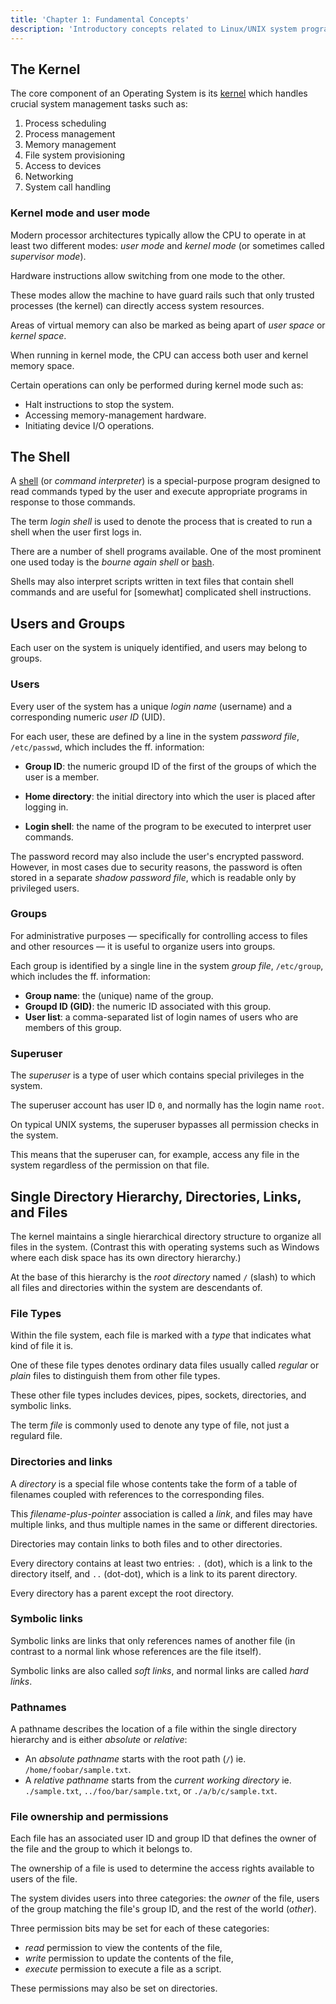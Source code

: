```yaml
---
title: 'Chapter 1: Fundamental Concepts'
description: 'Introductory concepts related to Linux/UNIX system programming.'
---
```


## The Kernel

The core component of an Operating System is its [kernel](https://en.wikipedia.org/wiki/Kernel_(operating_system)) which handles crucial 
system management tasks such as:

1. Process scheduling
2. Process management
3. Memory management
4. File system provisioning
5. Access to devices
6. Networking
7. System call handling

### Kernel mode and user mode

Modern processor architectures typically allow the CPU to operate in at least two 
different modes: *user mode* and *kernel mode* (or sometimes called *supervisor mode*).

Hardware instructions allow switching from one mode to the other.

These modes allow the machine to have guard rails such that only trusted processes (the 
kernel) can directly access system resources.

Areas of virtual memory can also be marked as being apart of *user space* or *kernel space*.

When running in kernel mode, the CPU can access both user and kernel memory space.

Certain operations can only be performed during kernel mode such as:

- Halt instructions to stop the system.
- Accessing memory-management hardware.
- Initiating device I/O operations.

## The Shell

A [shell](https://en.wikipedia.org/wiki/Shell_(computing)) (or _command interpreter_) is a special-purpose program designed to read commands 
typed by the user and execute appropriate programs in response to those commands.

The term _login shell_ is used to denote the process that is created to run a shell when 
the user first logs in.

There are a number of shell programs available. One of the most prominent one used today 
is the _bourne again shell_ or [bash](https://en.wikipedia.org/wiki/Bash_(Unix_shell)).

Shells may also interpret scripts written in text files that contain shell commands and 
are useful for [somewhat] complicated shell instructions.

## Users and Groups

Each user on the system is uniquely identified, and users may belong to groups.

### Users

Every user of the system has a unique _login name_ (username) and a corresponding numeric 
_user ID_ (UID).

For each user, these are defined by a line in the system _password file_, `/etc/passwd`, 
which includes the ff. information:

- **Group ID**: the numeric groupd ID of the first of the groups of which the user is a 
  member.
  
- **Home directory**: the initial directory into which the user is placed after logging 
  in.

- **Login shell**: the name of the program to be executed to interpret user commands.

The password record may also include the user's encrypted password. However, in most 
cases due to security reasons, the password is often stored in a separate 
_shadow password file_, which is readable only by privileged users.

### Groups

For administrative purposes — specifically for controlling access to files and other 
resources — it is useful to organize users into groups.

Each group is identified by a single line in the system _group file_, `/etc/group`, which 
includes the ff. information:

- **Group name**: the (unique) name of the group.
- **Groupd ID (GID)**: the numeric ID associated with this group.
- **User list**: a comma-separated list of login names of users who are members of this 
  group.

### Superuser

The _superuser_ is a type of user which contains special privileges in the system.

The superuser account has user ID `0`, and normally has the login name `root`.

On typical UNIX systems, the superuser bypasses all permission checks in the system. 

This means that the superuser can, for example, access any file in the system regardless 
of the permission on that file.

## Single Directory Hierarchy, Directories, Links, and Files

The kernel maintains a single hierarchical directory structure to organize all files in 
the system. (Contrast this with operating systems such as Windows where each disk space 
has its own directory hierarchy.)

At the base of this hierarchy is the _root directory_ named `/` (slash) to which all files 
and directories within the system are descendants of.

### File Types

Within the file system, each file is marked with a _type_ that indicates what kind of file 
it is.

One of these file types denotes ordinary data files usually called _regular_ or _plain_ 
files to distinguish them from other file types.

These other file types includes devices, pipes, sockets, directories, and symbolic links.

The term _file_ is commonly used to denote any type of file, not just a regulard file.

### Directories and links

A _directory_ is a special file whose contents take the form of a table of filenames 
coupled with references to the corresponding files.

This _filename-plus-pointer_ association is called a _link_, and files may have multiple 
links, and thus multiple names in the same or different directories.

Directories may contain links to both files and to other directories.

Every directory contains at least two entries: `.` (dot), which is a link to the directory 
itself, and `..` (dot-dot), which is a link to its parent directory.

Every directory has a parent except the root directory.

### Symbolic links

Symbolic links are links that only references names of another file (in contrast to a 
normal link whose references are the file itself).

Symbolic links are also called _soft links_, and normal links are called _hard links_.

### Pathnames

A pathname describes the location of a file within the single directory hierarchy and 
is either _absolute_ or _relative_:

- An _absolute pathname_ starts with the root path (`/`) ie. `/home/foobar/sample.txt`.
- A _relative pathname_ starts from the _current working directory_ ie. `./sample.txt`,
  `../foo/bar/sample.txt`, or `./a/b/c/sample.txt`.

### File ownership and permissions

Each file has an associated user ID and group ID that defines the owner of the file and 
the group to which it belongs to.

The ownership of a file is used to determine the access rights available to users of the 
file.

The system divides users into three categories: the _owner_ of the file, users of the 
group matching the file's group ID, and the rest of the world (_other_).

Three permission bits may be set for each of these categories:

- _read_ permission to view the contents of the file,
- _write_ permission to update the contents of the file,
- _execute_ permission to execute a file as a script.

These permissions may also be set on directories.
